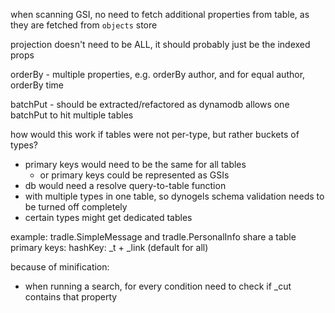 
when scanning GSI, no need to fetch additional properties from table, as they are fetched from `objects` store


projection doesn't need to be ALL, it should probably just be the indexed props


orderBy - multiple properties, e.g. orderBy author, and for equal author, orderBy time


batchPut - should be extracted/refactored as dynamodb allows one batchPut to hit multiple tables

how would this work if tables were not per-type, but rather buckets of types?
  - primary keys would need to be the same for all tables
    - or primary keys could be represented as GSIs
  - db would need a resolve query-to-table function
  - with multiple types in one table, so dynogels schema validation needs to be turned off completely
  - certain types might get dedicated tables
  
  example:
    tradle.SimpleMessage and tradle.PersonalInfo share a table
    primary keys:
      hashKey: _t + _link (default for all)

because of minification:
  - when running a search, for every condition need to check if _cut contains that property
